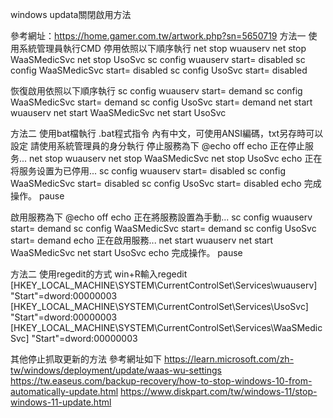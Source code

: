 windows updata關閉啟用方法

參考網址：https://home.gamer.com.tw/artwork.php?sn=5650719
方法一 使用系統管理員執行CMD
停用依照以下順序執行
net stop wuauserv
net stop WaaSMedicSvc
net stop UsoSvc
sc config wuauserv start= disabled
sc config WaaSMedicSvc start= disabled
sc config UsoSvc start= disabled

恢復啟用依照以下順序執行
sc config wuauserv start= demand
sc config WaaSMedicSvc start= demand
sc config UsoSvc start= demand
net start wuauserv
net start WaaSMedicSvc
net start UsoSvc

方法二 使用bat檔執行
.bat程式指令
內有中文，可使用ANSI編碼，txt另存時可以設定
請使用系統管理員的身分執行
停止服務為下
@echo off
echo 正在停止服务...
net stop wuauserv
net stop WaaSMedicSvc
net stop UsoSvc
echo 正在将服务设置为已停用...
sc config wuauserv start= disabled
sc config WaaSMedicSvc start= disabled
sc config UsoSvc start= disabled
echo 完成操作。
pause

啟用服務為下
@echo off
echo 正在將服務設置為手動...
sc config wuauserv start= demand
sc config WaaSMedicSvc start= demand
sc config UsoSvc start= demand
echo 正在啟用服務...
net start wuauserv
net start WaaSMedicSvc
net start UsoSvc
echo 完成操作。
pause

方法二 使用regedit的方式
win+R輸入regedit
[HKEY_LOCAL_MACHINE\SYSTEM\CurrentControlSet\Services\wuauserv]
"Start"=dword:00000003
[HKEY_LOCAL_MACHINE\SYSTEM\CurrentControlSet\Services\UsoSvc]
"Start"=dword:00000003
[HKEY_LOCAL_MACHINE\SYSTEM\CurrentControlSet\Services\WaaSMedicSvc]
"Start"=dword:00000003

其他停止抓取更新的方法 參考網址如下
https://learn.microsoft.com/zh-tw/windows/deployment/update/waas-wu-settings
https://tw.easeus.com/backup-recovery/how-to-stop-windows-10-from-automatically-update.html
https://www.diskpart.com/tw/windows-11/stop-windows-11-update.html
